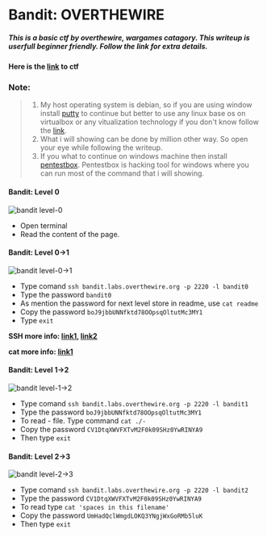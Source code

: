 # Bandit: OVERTHEWIRE

##### This is a basic ctf by overthewire, wargames catagory. This writeup is userfull beginner friendly. Follow the link for extra details.

**Here is the [link](https://overthewire.org/wargames/bandit/) to ctf**

### Note:
>1. My host operating system is debian, so if you are using window install [putty](https://putty.org/) to continue but better to use any linux base os on virtualbox or any vitualization technology if you don't know follow the [link](https://youtu.be/qH8Igk2wF9o).
>2. What i will showing can be done by million other way. So open your eye while following the writeup.
>3. If you what to continue on windows machine then install [pentestbox](https://pentestbox.org/). Pentestbox is hacking tool for windows where you can run most of the command that i will showing.


#### Bandit: Level 0

![bandit level-0](https://i.imgur.com/zJMHSFJ.png)

- Open terminal 
- Read the content of the page.


#### Bandit: Level 0->1

![bandit level-0->1](https://i.imgur.com/LpCDx2S.png)

- Type comand `ssh bandit.labs.overthewire.org -p 2220 -l bandit0`
- Type the password `bandit0`
- As mention the password for next level store in readme, use `cat readme`
- Copy the password `boJ9jbbUNNfktd78OOpsqOltutMc3MY1`
- Type `exit`

**SSH more info: [link1](https://youtu.be/qWKK_PNHnnA), [link2](https://youtu.be/hQWRp-FdTpc)**

**cat more info: [link1](https://linuxize.com/post/linux-cat-command/)**


#### Bandit: Level 1->2

![bandit level-1->2](https://i.imgur.com/WXRVSFp.png)

- Type comand `ssh bandit.labs.overthewire.org -p 2220 -l bandit1`
- Type the password `boJ9jbbUNNfktd78OOpsqOltutMc3MY1`
- To read - file. Type command `cat ./-`
- Copy the password `CV1DtqXWVFXTvM2F0k09SHz0YwRINYA9`
- Then type `exit`


#### Bandit: Level 2->3

![bandit level-2->3](https://i.imgur.com/f3wlJ5p.png)

- Type comand `ssh bandit.labs.overthewire.org -p 2220 -l bandit2`
- Type the password `CV1DtqXWVFXTvM2F0k09SHz0YwRINYA9`
- To read type `cat 'spaces in this filename'`
- Copy the password `UmHadQclWmgdLOKQ3YNgjWxGoRMb5luK`
- Then type `exit`